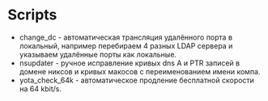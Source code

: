 # Scripts
* change_dc - автоматическая трансляция удалённого порта в локальный, например перебираем 4 разных LDAP сервера и указываем удалённые порты как локальные.
* nsupdater - ручное исправление кривых dns A и PTR записей в домене никсов и кривых макосов с переименованием имени компа.
* yota_check_64k - автоматическое продление бесплатной скорости на 64 kbit/s.
